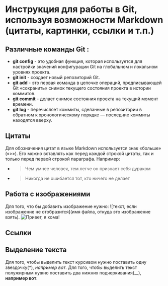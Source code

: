 # Инструкция для работы в Git, используя возможности Markdown (цитаты, картинки, ссылки и т.п.)

## __Различные команды Git__ :

* __git config__ - это удобная функция, которая используется для настройки значений конфигурации Git на глобальном и локальном уровнях проекта.
* __git init__ - создает новый репозиторий Git.
* __git add__ - это первая команда в цепочке операций, предписывающей Git «сохранить» снимок текущего состояния проекта в истории коммитов.
* __git commit__ - делает снимок состояния проекта на текущий момент времени.
* __git log__ - перечисляет коммиты, сделанные в репозитории в обратном к хронологическому порядке — последние коммиты находятся вверху.

## __Цитаты__
Для обозначения цитат в языке Markdown используется знак «больше» («>»). Его можно вставлять как перед каждой строкой цитаты, так и только перед первой строкой параграфа. Например:
* >Чем умнее человек, тем легче он признает себя дураком
* >Никогда не ошибается тот, кто ничего не делает

## __Работа с изображениями__ 
Для того, что бы добавить изображение нужно: ![текст, если изображение не отобразится](имя файла, откуда это изображение взять).
![Привет, я хома!](homa.jpg) 

## __Ссылки__

## __Выделение текста__
Для того, чтобы выделить текст курсивом нужно поставить одну звездочку(*), *например вот*.
Для того, чтобы выделить текст полужирным нужно поставить два нижних подчеркивания(__), __например вот__.